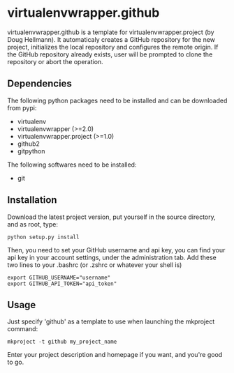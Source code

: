 virtualenvwrapper.github
========================

virtualenvwrapper.github is a template for virtualenvwrapper.project (by Doug Hellmann).
It automaticaly creates a GitHub repository for the new project, initializes the local
repository and configures the remote origin. If the GitHub repository already exists,
user will be prompted to clone the repository or abort the operation.

Dependencies
------------

The following python packages need to be installed and can be downloaded from pypi:

* virtualenv
* virtualenvwrapper (>=2.0)
* virtualenvwrapper.project (>=1.0)
* github2
* gitpython

The following softwares need to be installed:

* git

Installation
------------

Download the latest project version, put yourself in the source directory, and as root, type:

    python setup.py install

Then, you need to set your GitHub username and api key, you can find your api key in your account
settings, under the administration tab.
Add these two lines to your .bashrc (or .zshrc or whatever your shell is)

    export GITHUB_USERNAME="username"
    export GITHUB_API_TOKEN="api_token"

Usage
-----

Just specify 'github' as a template to use when launching the mkproject command:

    mkproject -t github my_project_name

Enter your project description and homepage if you want, and you're good to go.
